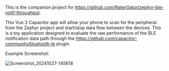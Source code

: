 This is the companion project for https://github.com/NaterGator/zephyr-ble-notif-throughput.

This Vue 3 Capacitor app will allow your phone to scan for the peripheral from the Zephyr project and start/stop data flow between the devices. This is a toy application designed to evaluate the raw performance of the BLE notification data path through the https://github.com/capacitor-community/bluetooth-le plugin.

Example Screenshot:

![Screenshot_20241027-145618](https://github.com/user-attachments/assets/0f61a880-9c03-40a3-84a9-0320c656e970)
